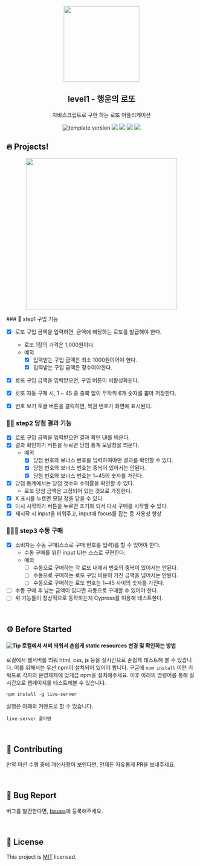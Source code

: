 <p align="middle" >
  <img width="200px;" src="./src/images/lotto_ball.png"/>
</p>
<h2 align="middle">level1 - 행운의 로또</h2>
<p align="middle">자바스크립트로 구현 하는 로또 어플리케이션</p>
<p align="middle">
<img src="https://img.shields.io/badge/version-1.0.0-blue?style=flat-square" alt="template version"/>
<img src="https://img.shields.io/badge/language-html-red.svg?style=flat-square"/>
<img src="https://img.shields.io/badge/language-css-blue.svg?style=flat-square"/>
<img src="https://img.shields.io/badge/language-js-yellow.svg?style=flat-square"/>
<a href="https://github.com/daybrush/moveable/blob/master/LICENSE" target="_blank">
  <img src="https://img.shields.io/github/license/daybrush/moveable.svg?style=flat-square&label=license&color=08CE5D"/>
  </a>
</p>

## 🔥 Projects!

<p align="middle">
  <img width="400" src="./src/images/lotto_ui.png">
</p>
### 🎯 step1 구입 기능

- [x] 로또 구입 금액을 입력하면, 금액에 해당하는 로또를 발급해야 한다.
  - 로또 1장의 가격은 1,000원이다.
  - 예외
    - [x] 입력받는 구입 금액은 최소 1000원이어야 한다.
    - [x] 입력받는 구입 금액은 정수여야한다.
- [x] 로또 구입 금액을 입력받으면, 구입 버튼이 비활성화된다.
- [x] 로또 자동 구매 시, 1 ~ 45 중 중복 없이 무작위 6개 숫자를 뽑아 저장한다.
- [x] 번호 보기 토글 버튼을 클릭하면, 복권 번호가 화면에 표시된다.


### 🎯🎯 step2 당첨 결과 기능

- [x] 로또 구입 금액을 입력받으면 결과 확인 UI를 띄운다.
- [x] 결과 확인하기 버튼을 누르면 당첨 통계 모달창을 띄운다.
  - 예외
    - [x] 당첨 번호와 보너스 번호를 입력하여야만 결과를 확인할 수 있다.
    - [x] 당첨 번호와 보너스 번호는 중복이 있어서는 안된다.
    - [x] 당첨 번호와 보너스 번호는 1~45의 숫자를 가진다.
- [x] 당첨 통계에서는 당첨 갯수와 수익률을 확인할 수 있다.
  - 로또 당첨 금액은 고정되어 있는 것으로 가정한다.
- [x] X 표시를 누르면 모달 창을 닫을 수 있다.
- [x] 다시 시작하기 버튼을 누르면 초기화 되서 다시 구매를 시작할 수 있다.
- [x] 재시작 시 input을 비워주고, input에 focus를 잡는 등 사용성 향상

### 🎯🎯🎯 step3 수동 구매

- [x] 소비자는 수동 구매(스스로 구매 번호를 입력)를 할 수 있어야 한다.
  - 수동 구매를 위한 input UI는 스스로 구현한다.
  - 예외
    - [ ] 수동으로 구매하는 각 로또 내에서 번호의 중복이 있어서는 안된다.
    - [ ] 수동으로 구매하는 로또 구입 비용이 가진 금액을 넘어서는 안된다.
    - [ ] 수동으로 구매하는 로또 번호는 1~45 사이의 숫자를 가진다.
- [ ] 수동 구매 후 남는 금액이 있다면 자동으로 구매할 수 있어야 한다.
- [ ] 위 기능들이 정상적으로 동작하는지 Cypress를 이용해 테스트한다.

<br>

## ⚙️ Before Started

#### <img alt="Tip" src="https://img.shields.io/static/v1.svg?label=&message=Tip&style=flat-square&color=673ab8"> 로컬에서 서버 띄워서 손쉽게 static resources 변경 및 확인하는 방법

로컬에서 웹서버를 띄워 html, css, js 등을 실시간으로 손쉽게 테스트해 볼 수 있습니다. 이를 위해서는 우선 npm이 설치되어 있어야 합니다. 구글에 `npm install` 이란 키워드로 각자의 운영체제에 맞게끔 npm을 설치해주세요. 이후 아래의 명령어를 통해 실시간으로 웹페이지를 테스트해볼 수 있습니다.

```
npm install -g live-server
```

실행은 아래의 커맨드로 할 수 있습니다.

```
live-server 폴더명
```

<br>

## 👏 Contributing

만약 미션 수행 중에 개선사항이 보인다면, 언제든 자유롭게 PR을 보내주세요.

<br>

## 🐞 Bug Report

버그를 발견한다면, [Issues](https://github.com/woowacourse/javascript-lotto/issues)에 등록해주세요.

<br>

## 📝 License

This project is [MIT](https://github.com/woowacourse/javascript-lotto/blob/main/LICENSE) licensed.
